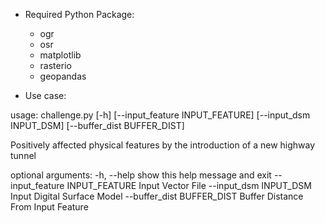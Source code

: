 * Required Python Package:
	- ogr
	- osr
	- matplotlib
	- rasterio
	- geopandas

* Use case:

usage: challenge.py [-h] [--input_feature INPUT_FEATURE]
                    [--input_dsm INPUT_DSM] [--buffer_dist BUFFER_DIST]

Positively affected physical features by the introduction of a new highway
tunnel

optional arguments:
  -h, --help            show this help message and exit
  --input_feature INPUT_FEATURE
                        Input Vector File
  --input_dsm INPUT_DSM
                        Input Digital Surface Model
  --buffer_dist BUFFER_DIST
                        Buffer Distance From Input Feature